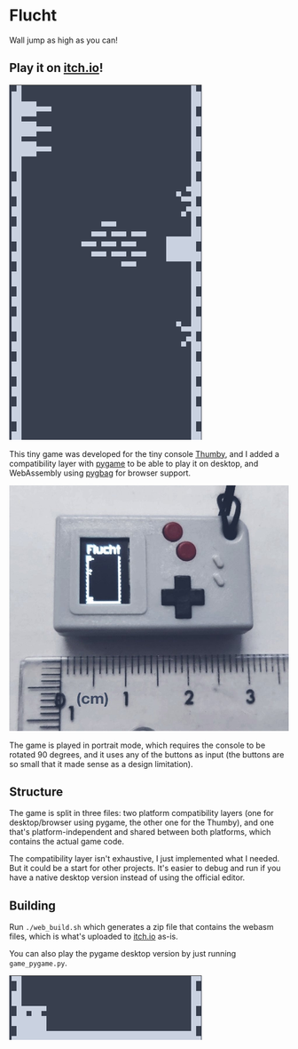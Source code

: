 # Flucht

Wall jump as high as you can!

## **Play it on [itch.io](http://sergilazaro.itch.io/flucht)!**

![gameplay](images/gameplay.gif)

This tiny game was developed for the tiny console [Thumby](https://tinycircuits.com/products/thumby), and I added a compatibility layer with [pygame](https://www.pygame.org/) to be able to play it on desktop, and WebAssembly using [pygbag](https://pypi.org/project/pygbag/) for browser support.

![size comparison](images/size3.jpg)

The game is played in portrait mode, which requires the console to be rotated 90 degrees, and it uses any of the buttons as input (the buttons are so small that it made sense as a design limitation).

## Structure

The game is split in three files: two platform compatibility layers (one for desktop/browser using pygame, the other one for the Thumby), and one that's platform-independent and shared between both platforms, which contains the actual game code.

The compatibility layer isn't exhaustive, I just implemented what I needed. But it could be a start for other projects. It's easier to debug and run if you have a native desktop version instead of using the official editor.

## Building

Run `./web_build.sh` which generates a zip file that contains the webasm files, which is what's uploaded to [itch.io](http://sergilazaro.itch.io/flucht) as-is.

You can also play the pygame desktop version by just running `game_pygame.py`.

![wave](images/wave.gif)